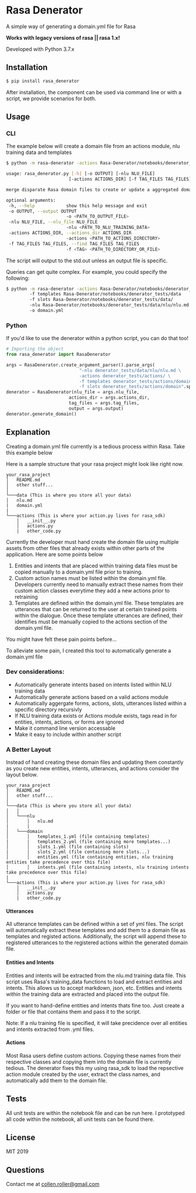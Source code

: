 # Rasa Denerator

A simple way of generating a domain.yml file for Rasa

**Works with legacy versions of rasa || rasa 1.x!**

Developed with Python 3.7.x

## Installation

```bash
$ pip install rasa_denerator
```

After installation, the component can be used via command line or with a script, we provide scenarios for both.

## Usage

### CLI

The example below will create a domain file from an actions module, nlu training data and templates

```bash
$ python -m rasa-denerator -actions Rasa-Denerator/notebooks/denerator_tests/actions -f templates Rasa-Denerator/notebooks/denerator_tests/data -nlu Rasa-Denerator/notebooks/denerator_tests/data/nlu/nlu.md 
 ```
 
 ```bash
usage: rasa_denerator.py [-h] [-o OUTPUT] [-nlu NLU_FILE]
                         [-actions ACTIONS_DIR] [-f TAG_FILES TAG_FILES]

merge disparate Rasa domain files to create or update a aggregated domain.yml

optional arguments:
  -h, --help            show this help message and exit
  -o OUTPUT, --output OUTPUT
                        -o <PATH_TO_OUTPUT_FILE>
  -nlu NLU_FILE, --nlu_file NLU_FILE
                        -nlu <PATH_TO_NLU_TRAINING_DATA>
  -actions ACTIONS_DIR, --actions_dir ACTIONS_DIR
                        -actions <PATH_TO_ACTIONS_DIRECTORY>
  -f TAG_FILES TAG_FILES, --find TAG_FILES TAG_FILES
                        -f <TAG> <PATH_TO_DIRECTORY_OR_FILE>
 ```

The script will output to the std.out unless an output file is specific. 

Queries can get quite complex. For example, you could specify the following:
```bash
$ python -m rasa-denerator -actions Rasa-Denerator/notebooks/denerator_tests/actions 
         -f templates Rasa-Denerator/notebooks/denerator_tests/data 
         -f slots Rasa-Denerator/notebooks/denerator_tests/data/
         -nlu Rasa-Denerator/notebooks/denerator_tests/data/nlu/nlu.md
         -o domain.yml
 ```

### Python

If you'd like to use the denerator within a python script, you can do that too!
```python
# Importing the object
from rasa_denerator import RasaDenerator

args = RasaDenerator.create_argument_parser().parse_args(
                            "-nlu denerator_tests/data/nlu/nlu.md \
                            -actions denerator_tests/actions/ \
                            -f templates denerator_tests/actions/domain \
                            -f slots denerator_tests/actions/domain".split())
denerator = RasaDenerator(nlu_file = args.nlu_file, 
                        actions_dir = args.actions_dir,
                        tag_files = args.tag_files, 
                        output = args.output)
denerator.generate_domain()
```

## Explanation

Creating a domain.yml file currently is a tedious process within Rasa.  Take this example below

Here is a sample structure that your rasa project might look like right now.

```
your_rasa_project
│   README.md
│   other stuff...   
│
└───data (This is where you store all your data)
│   nlu.md
|   domain.yml
|       
└───actions (This is where your action.py lives for rasa_sdk)
    │   __init__.py
    │   actions.py
    |   other_code.py
```

Currently the developer must hand create the domain file using multiple assets from other files that already exists within other parts of the application. Here are some points below
 
1. Entities and intents that are placed within training data files must be copied manually to a domain.yml file prior to training. 
2. Custom action names must be listed within the domain.yml file. Developers currently need to manually extract these names from their custom action classes everytime they add a new actions prior to retraining
3. Templates are defined within the domain.yml file. These templates are utterances that can be returned to the user at certain trained points within the dialogue. Once these template utterances are defined, their identifies must be manually copied to the actions section of the domain.yml file.

You might have felt these pain points before...

To alleviate some pain, I created this tool to automatically generate a domain.yml file

### Dev considerations: 
- Automatically generate intents based on intents listed within NLU training data
- Automatically generate actions based on a valid actions module  
- Automatically aggergate forms, actions, slots, utterances listed within a specific directory recursivly
- If NLU training data exists or Actions module exists, tags read in for entities, intents, actions, or forms are ignored
- Make it command line version accessable
- Make it easy to include within another script

### A Better Layout

Instead of hand creating these domain files and updating them constantly as you create new entities, intents, utterances, and actions consider the layout below. 

```
your_rasa_project
│   README.md
│   other stuff...   
│
└───data (This is where you store all your data)
│   │
│   └───nlu
│       │   nlu.md
|       |
│   └───domain
│       │   templates_1.yml (file containing templates)
|       |   templates_2.yml (file containing more templates...)
│       │   slots_1.yml (file containing slots)
|       |   slots_2.yml (file containing more slots...)
│       │   entities.yml (file containing entities, nlu training entities take precedence over this file)
│       │   intents.yml (file containing intents, nlu training intents take precedence over this file)
|       
└───actions (This is where your action.py lives for rasa_sdk)
    │   __init__.py
    │   actions.py
    |   other_code.py
```

#### Utterances

All utterance templates can be defined within a set of yml files. The script will automatically extract these templates and add them to a domain file as templates and registed actions. Additionally, the script will append these to registered utterances to the registered actions within the generated domain file. 

#### Entities and Intents
Entities and intents will be extracted from the nlu.md training data file. This script uses Rasa's training_data functions to load and extract entities and intents. This allows us to accept markdown, json, etc. Entities and intents within the training data are extracted and placed into the output file.

If you want to hand-define entities and intents  thats fine too. Just create a folder or file that contains them and pass it to the script. 

Note: If a nlu training file is specified, it will take precidence over all entities and intents extracted from .yml files.

#### Actions
Most Rasa users define custom actions. Copying these names from their respective classes and copying them into the domain file is currently tedious. The denerator fixes this my using rasa_sdk to  load the repsective action module created by the user, extract the class names, and automatically add them to the domain file.

## Tests

All unit tests are within the notebook file and can be run here. I prototyped all code within the notebook, all unit tests can be found there.

## License 

MIT 2019

## Questions

Contact me at collen.roller@gmail.com